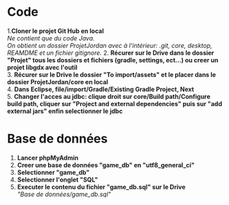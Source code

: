 # Code
1.**Cloner le projet Git Hub en local**  
*Ne contient que du code Java.*  
*On obtient un dossier ProjetJordan avec à l'intérieur: .git, core, desktop, REAMDME et un fichier gitignore.*
2. **Récurer sur le Drive dans le dossier "Projet" tous les dossiers et fichiers (gradle, settings, ect...) ou creer un projet libgdx avec l'outil**  
3. **Récurer sur le Drive le dossier "To import/assets" et le placer dans le dossier ProjetJordan/core en local**  
4. **Dans Eclipse, file/import/Gradle/Existing Gradle Project, Next**  
5. **Changer l'acces au jdbc: clique droit sur core/Build path/Configure build path, cliquer sur "Project and external dependencies" puis sur "add external jars" enfin selectionner le jdbc**  
# Base de données
1. **Lancer phpMyAdmin**  
2. **Creer une base de données "game_db" en "utf8_general_ci"**  
3. **Selectionner "game_db"**  
4. **Selectionner l'onglet "SQL"**  
5. **Executer le contenu du fichier "game_db.sql" sur le Drive**  
*"Base de données/game_db.sql"*
